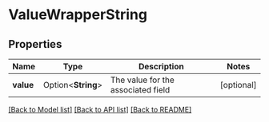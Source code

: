 # ValueWrapperString

## Properties

Name | Type | Description | Notes
------------ | ------------- | ------------- | -------------
**value** | Option<**String**> | The value for the associated field | [optional]

[[Back to Model list]](../README.md#documentation-for-models) [[Back to API list]](../README.md#documentation-for-api-endpoints) [[Back to README]](../README.md)


